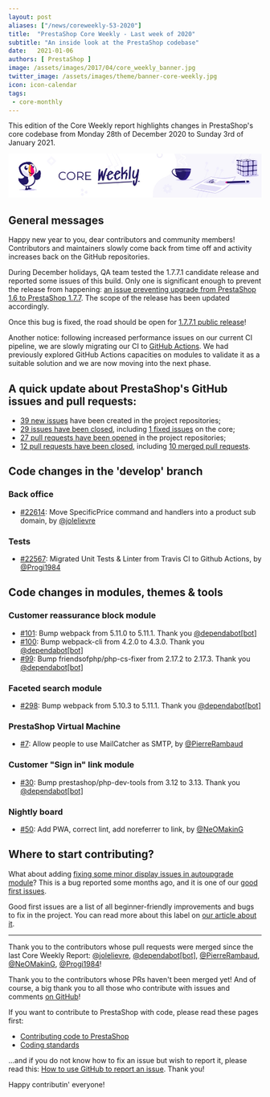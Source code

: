 ```yaml
---
layout: post
aliases: ["/news/coreweekly-53-2020"]
title:  "PrestaShop Core Weekly - Last week of 2020"
subtitle: "An inside look at the PrestaShop codebase"
date:   2021-01-06
authors: [ PrestaShop ]
image: /assets/images/2017/04/core_weekly_banner.jpg
twitter_image: /assets/images/theme/banner-core-weekly.jpg
icon: icon-calendar
tags:
 - core-monthly
---
```


This edition of the Core Weekly report highlights changes in PrestaShop's core codebase from Monday 28th of December 2020 to Sunday 3rd of January 2021.

![Core Weekly banner](/assets/images/2018/12/banner-core-weekly.jpg)

## General messages

Happy new year to you, dear contributors and community members! Contributors and maintainers slowly come back from time off and activity increases back on the GitHub repositories.

During December holidays, QA team tested the 1.7.7.1 candidate release and reported some issues of this build. Only one is significant enough to prevent the release from happening: [an issue preventing upgrade from PrestaShop 1.6 to PrestaShop 1.7.7](https://github.com/PrestaShop/PrestaShop/issues/22668). The scope of the release has been updated accordingly.

Once this bug is fixed, the road should be open for [1.7.7.1 public release](https://github.com/PrestaShop/PrestaShop/issues/22306#issuecomment-754737943)!

Another notice: following increased performance issues on our current CI pipeline, we are slowly migrating our CI to [GitHub Actions](https://github.com/features/actions). We had previously explored GitHub Actions capacities on modules to validate it as a suitable solution and we are now moving into the next phase.


## A quick update about PrestaShop's GitHub issues and pull requests:

- [39 new issues](https://github.com/search?q=org%3APrestaShop+is%3Apublic++-repo%3Aprestashop%2Fprestashop.github.io++is%3Aissue+created%3A2020-12-28..2021-01-03) have been created in the project repositories;
- [29 issues have been closed](https://github.com/search?q=org%3APrestaShop+is%3Apublic++-repo%3Aprestashop%2Fprestashop.github.io++is%3Aissue+closed%3A2020-12-28..2021-01-03), including [1 fixed issues](https://github.com/search?q=org%3APrestaShop+is%3Apublic++-repo%3Aprestashop%2Fprestashop.github.io++is%3Aissue+label%3Afixed+closed%3A2020-12-28..2021-01-03) on the core;
- [27 pull requests have been opened](https://github.com/search?q=org%3APrestaShop+is%3Apublic++-repo%3Aprestashop%2Fprestashop.github.io++is%3Apr+created%3A2020-12-28..2021-01-03) in the project repositories;
- [12 pull requests have been closed](https://github.com/search?q=org%3APrestaShop+is%3Apublic++-repo%3Aprestashop%2Fprestashop.github.io++is%3Apr+closed%3A2020-12-28..2021-01-03), including [10 merged pull requests](https://github.com/search?q=org%3APrestaShop+is%3Apublic++-repo%3Aprestashop%2Fprestashop.github.io++is%3Apr+merged%3A2020-12-28..2021-01-03).
        


## Code changes in the 'develop' branch


### Back office
* [#22614](https://github.com/PrestaShop/PrestaShop/pull/22614): Move SpecificPrice command and handlers into a product sub domain, by [@jolelievre](https://github.com/jolelievre)


### Tests
* [#22567](https://github.com/PrestaShop/PrestaShop/pull/22567): Migrated Unit Tests & Linter from Travis CI to Github Actions, by [@Progi1984](https://github.com/Progi1984)


## Code changes in modules, themes & tools


### Customer reassurance block module
* [#101](https://github.com/PrestaShop/blockreassurance/pull/101): Bump webpack from 5.11.0 to 5.11.1. Thank you [@dependabot[bot]](https://github.com/apps/dependabot)
* [#100](https://github.com/PrestaShop/blockreassurance/pull/100): Bump webpack-cli from 4.2.0 to 4.3.0. Thank you [@dependabot[bot]](https://github.com/apps/dependabot)
* [#99](https://github.com/PrestaShop/blockreassurance/pull/99): Bump friendsofphp/php-cs-fixer from 2.17.2 to 2.17.3. Thank you [@dependabot[bot]](https://github.com/apps/dependabot)


### Faceted search module
* [#298](https://github.com/PrestaShop/ps_facetedsearch/pull/298): Bump webpack from 5.10.3 to 5.11.1. Thank you [@dependabot[bot]](https://github.com/apps/dependabot)


### PrestaShop Virtual Machine
* [#7](https://github.com/PrestaShop/vagrant/pull/7): Allow people to use MailCatcher as SMTP, by [@PierreRambaud](https://github.com/PierreRambaud)


### Customer "Sign in" link module
* [#30](https://github.com/PrestaShop/ps_customersignin/pull/30): Bump prestashop/php-dev-tools from 3.12 to 3.13. Thank you [@dependabot[bot]](https://github.com/apps/dependabot)


### Nightly board
* [#50](https://github.com/PrestaShop/nightly-board/pull/50): Add PWA, correct lint, add noreferrer to link, by [@NeOMakinG](https://github.com/NeOMakinG)

## Where to start contributing?

What about adding [fixing some minor display issues in autoupgrade module](https://github.com/PrestaShop/PrestaShop/issues/20097)? This is a bug reported some months ago, and it is one of our [good first issues](https://github.com/PrestaShop/PrestaShop/issues?q=is%3Aissue+is%3Aopen+label%3A%22good+first+issue%22).

Good first issues are a list of all beginner-friendly improvements and bugs to fix in the project. You can read more about this label on [our article about it](https://build.prestashop.com/news/a-definition-of-the-good-first-issue-label).

<hr />

Thank you to the contributors whose pull requests were merged since the last Core Weekly Report: [@jolelievre](https://github.com/jolelievre), [@dependabot[bot]](https://github.com/apps/dependabot), [@PierreRambaud](https://github.com/PierreRambaud), [@NeOMakinG](https://github.com/NeOMakinG), [@Progi1984](https://github.com/Progi1984)!

Thank you to the contributors whose PRs haven't been merged yet! And of course, a big thank you to all those who contribute with issues and comments [on GitHub](https://github.com/PrestaShop/PrestaShop)!

If you want to contribute to PrestaShop with code, please read these pages first:

 * [Contributing code to PrestaShop](https://devdocs.prestashop.com/1.7/contribute/contribution-guidelines/)
 * [Coding standards](https://devdocs.prestashop.com/1.7/development/coding-standards/)

...and if you do not know how to fix an issue but wish to report it, please read this: [How to use GitHub to report an issue](https://devdocs.prestashop.com/1.7/contribute/contribute-reporting-issues/). Thank you!

Happy contributin' everyone!

